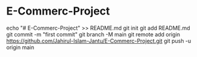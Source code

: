 # E-Commerc-Project
echo "# E-Commerc-Project" >> README.md
git init
git add README.md
git commit -m "first commit"
git branch -M main
git remote add origin https://github.com/Jahirul-Islam-Jantu/E-Commerc-Project.git
git push -u origin main
